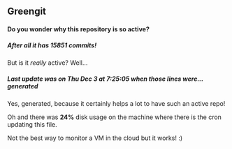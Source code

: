 ## Greengit

#### Do you wonder why this repository is so active?

##### After all it has 15851 commits!

But is it *really* active? Well...

##### Last update was on Thu Dec 3 at 7:25:05 when those lines were... generated

Yes, generated, because it certainly helps a lot to have such an active repo!

Oh and there was **24%** disk usage on the machine
where there is the cron updating this file.

Not the best way to monitor a VM in the cloud but it works! :)
